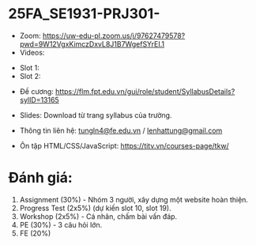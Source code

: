 # 25FA_SE1931-PRJ301-
- Zoom: https://uw-edu-pl.zoom.us/j/97627479578?pwd=9W12VgxKimczDxvL8J1B7WgefSYrEI.1
- Videos:
+ Slot 1:
+ Slot 2:

- Đề cương: https://flm.fpt.edu.vn/gui/role/student/SyllabusDetails?sylID=13165
- Slides: Download từ trang syllabus của trường.

- Thông tin liên hệ: tungln4@fe.edu.vn / lenhattung@gmail.com
- Ôn tập HTML/CSS/JavaScript: https://titv.vn/courses-page/tkw/

# Đánh giá:
1. Assignment (30%) - Nhóm 3 người, xây dựng một website hoàn thiện.
2. Progress Test (2x5%) (dự kiến slot 10, slot 19).
3. Workshop (2x5%) - Cá nhân, chấm bài vấn đáp.
4. PE (30%) - 3 câu hỏi lớn.
5. FE (20%)


  
  
